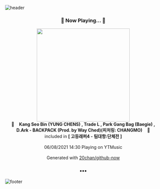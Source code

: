 ![header](https://capsule-render.vercel.app/api?type=wave&height=170&section=header&text=Hi.%20I'm%20SHIFT&fontColor=090707&fontAlignX=45&fontAlignY=65&fontSize=100)

<h3 align="center">🎵 Now Playing... 🎵</h3>
<p align="center">
  <a href="https://music.youtube.com/watch?v=ccEXonZ-XtI">
    <img width="300" src="https://lh3.googleusercontent.com/X4LCLRS0OEIWLl8B-9uDZIbRGscYSkYmeMGAFrI2TLrjQRqNWofckgAbT2HaHUWWi76wlCx0SQmiEic">
  </a>
  <br>
  🎵&nbsp&nbsp&nbsp <b>Kang Seo Bin (YUNG CHENS) , Trade L , Park Gang Bag (Baegie) , D.Ark - BACKPACK (Prod. by Way Ched)(피처링: CHANGMO)</b> &nbsp&nbsp&nbsp🎵
  <br>
  included in <b>[ 고등래퍼4 - 팀대항:단체전 ]</b>
  
  <br />
  <br />
  06/08/2021 14:30 Playing on YTMusic
  <br />
  <br />
  Generated with <a href="https://github.com/20chan/github-now">20chan/github-now</a>
</p>

<h3 align="center">•••</h3>

![footer](https://capsule-render.vercel.app/api?type=wave&height=150&section=footer)
